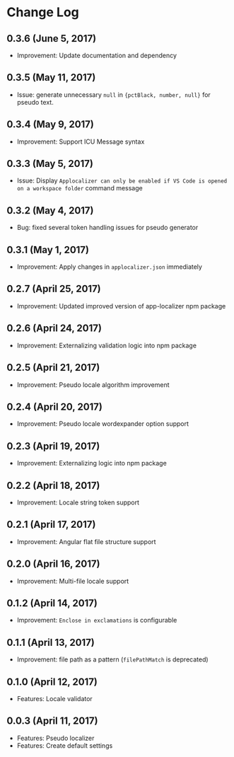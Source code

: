 # Change Log

## 0.3.6 (June 5, 2017)
- Improvement: Update documentation and dependency

## 0.3.5 (May 11, 2017)
- Issue: generate unnecessary `null` in `{pctBlack, number, null}` for pseudo text.

## 0.3.4 (May 9, 2017)
- Improvement: Support ICU Message syntax

## 0.3.3 (May 5, 2017)
- Issue: Display `Applocalizer can only be enabled if VS Code is opened on a workspace folder` command message

## 0.3.2 (May 4, 2017)
- Bug: fixed several token handling issues for pseudo generator

## 0.3.1 (May 1, 2017)
- Improvement: Apply changes in `applocalizer.json` immediately

## 0.2.7 (April 25, 2017)
- Improvement: Updated improved version of app-localizer npm package

## 0.2.6 (April 24, 2017)
- Improvement: Externalizing validation logic into npm package

## 0.2.5 (April 21, 2017)
- Improvement: Pseudo locale algorithm improvement

## 0.2.4 (April 20, 2017)
- Improvement: Pseudo locale wordexpander option support

## 0.2.3 (April 19, 2017)
- Improvement: Externalizing logic into npm package

## 0.2.2 (April 18, 2017)
- Improvement: Locale string token support

## 0.2.1 (April 17, 2017)
- Improvement: Angular flat file structure support

## 0.2.0 (April 16, 2017)
- Improvement: Multi-file locale support

## 0.1.2 (April 14, 2017)
- Improvement: `Enclose in exclamations` is configurable

## 0.1.1 (April 13, 2017)
- Improvement: file path as a pattern (`filePathMatch` is deprecated)

## 0.1.0 (April 12, 2017)
- Features: Locale validator

## 0.0.3 (April 11, 2017)
- Features: Pseudo localizer
- Features: Create default settings
